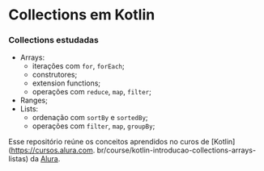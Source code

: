 # Collections em Kotlin

### Collections estudadas
- Arrays:
  - iterações com ``for``, ``forEach``; 
  - construtores;
  - extension functions; 
  - operações com ``reduce``, ``map``, ``filter``; 
- Ranges;
- Lists:
  - ordenação com ``sortBy`` e ``sortedBy``;
  - operações com ``filter``, ``map``, ``groupBy``;
  
Esse repositório reúne os conceitos aprendidos no curos de [Kotlin](https://cursos.alura.com.
br/course/kotlin-introducao-collections-arrays-listas) da [Alura](https://www.alura.com.br/).